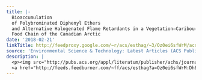 ```yaml
---
title: |-
  Bioaccumulation
  of Polybrominated Diphenyl Ethers
  and Alternative Halogenated Flame Retardants in a Vegetation–Caribou–Wolf
  Food Chain of the Canadian Arctic
date: '2018-02-21'
linkTitle: http://feedproxy.google.com/~r/acs/esthag/~3/Oz0ei6sfWrM/acs.est.7b04890
source: 'Environmental Science & Technology: Latest Articles (ACS Publications)'
description: |
  <p><img src="http://pubs.acs.org/appl/literatum/publisher/achs/journals/content/esthag/0/esthag.ahead-of-print/acs.est.7b04890/20180221/images/medium/es-2017-04890r_0003.gif" alt="TOC Graphic"/></p><div><cite>Environmental Science & Technology</cite></div><div>DOI: 10.1021/acs.est.7b04890</div><div class="feedflare">
  <a href="http://feeds.feedburner.com/~ff/acs/esthag?a=Oz0ei6sfWrM:DhEPApk70-c:yIl2AUoC8zA"><img src="http://feeds.feedburner.com/~ff/acs/esthag?d=yIl2AUoC8zA" border="0"></img></a>
---
```

